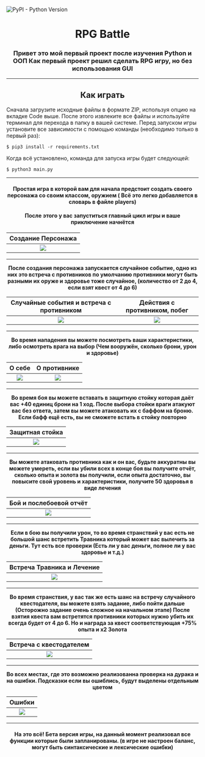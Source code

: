 ![PyPI - Python Version](https://img.shields.io/pypi/pyversions/match?style=plastic&logo=python)
<h1 align="center">RPG Battle</h1>
<h3 align="center">Привет это мой первый проект после изучения Python и ООП 
    Как первый проект решил сделать RPG игру, но без использования GUI</h3>

___
<h2 align="center">Как играть</h2>

Сначала загрузите исходные файлы в формате ZIP, используя опцию на вкладке Code выше. После этого извлеките все файлы и
используйте терминал для перехода в папку в вашей системе. Перед запуском игры установите все зависимости с помощью
команды (необходимо только в первый раз):

```
$ pip3 install -r requirements.txt
```

Когда всё установлено, команда для запуска игры будет следующей:

```
$ python3 main.py
```

___
<h4 align="center">Простая игра в которой вам для начала предстоит создать своего персонажа со своим классом, оружием (
Всё это легко добавляется в словарь в файле players)</h4>
<h4 align="center">После этого у вас запуститься главный цикл игры и ваше приключение начнётся</h4>

|         Создание Персонажа         |
|:----------------------------------:|
| ![](https://imgur.com/a3cMxqQ.gif) |

___
<p align="center"><b>После создания персонажа запускается случайное событие, одно из них это встреча с противников по умолчанию противники могут быть разными их оруже и здоровье тоже случайное, (количество от 2 до 4, если взят квест от 4 до 6)</b></p>

| Случайные события и встреча с противником |   Действия с противником, побег    |
|:-----------------------------------------:|:----------------------------------:|
|    ![](https://imgur.com/a3cMxqQ.gif)     | ![](https://imgur.com/b0Ii8sb.gif) |

___
<p align="center"><b>Во время нападения вы можете посмотреть ваши характеристики, либо осмотреть врага на выбор (Чем вооружён, сколько брони, урон и здоровье)</b></p>

|               О себе               |            О противнике            |
|:----------------------------------:|:----------------------------------:|
| ![](https://imgur.com/QQtyN6Y.gif) | ![](https://imgur.com/nlqqUy7.gif) |

___
<p align="center"><b>Во время боя вы можете вставать в защитную стойку которая даёт вас +40 единиц брони на 1 ход. После выбора стойки враги атакуют вас без ответа, затем вы можете атаковать их с баффом на броню. Если бафф ещё есть, вы не сможете встать в стойку повторно</b></p>

|          Защитная стойка           |
|:----------------------------------:|
| ![](https://imgur.com/Srg9IHJ.gif) |

___
<p align="center"><b>Вы можете атаковать противника как и он вас, будьте аккуратны вы можете умереть, если вы убили всех в конце боя вы получите отчёт, сколько опыта и золота вы получили, если опыта достаточно, вы повысите свой уровень и характеристики, получите 50 здоровья в виде лечения </b></p>

|      Бой и послебоевой отчёт       |
|:----------------------------------:|
| ![](https://imgur.com/At0pg8s.gif) |

___
<p align="center"><b>Если в бою вы получили урон, то во время странствий у вас есть не большой шанс встретить Травника который может вас вылечить за деньги. Тут есть все проверки (Есть ли у вас деньги, полное ли у вас здоровье и т.д.)</b></p>

|     Встреча Травника и Лечение     |
|:----------------------------------:|
| ![](https://imgur.com/lC9QBjj.gif) |

___
<p align="center"><b>Во время странствия, у вас так же есть шанс на встречу случайного квестодателя, вы можете взять задание, либо пойти дальше (Осторожно задание очень сложное на начальном этапе) После взятия квеста вам встретятся противники которых нужно убить их всегда будет от 4 до 6. Но и награда за квест соответствующая +75% опыта и х2 Золота</b></p>

|      Встреча с квестодателем       |
|:----------------------------------:|
| ![](https://imgur.com/BLG8Mab.gif) |

___
<p align="center"><b>Во всех местах, где это возможно реализованна проверка на дурака и на ошибки. Подсказки если вы ошиблись, будут выделены отдельным цветом</b></p>

|               Ошибки               |
|:----------------------------------:|
| ![](https://imgur.com/ABtuAhF.gif) |

___
<h4 align="center">На это всё! Бета версия игры, на данный момент реализовал все функции которые были запланированы. (в игре не настроен баланс, могут быть синтаксические и лексические ошибки)</h4>